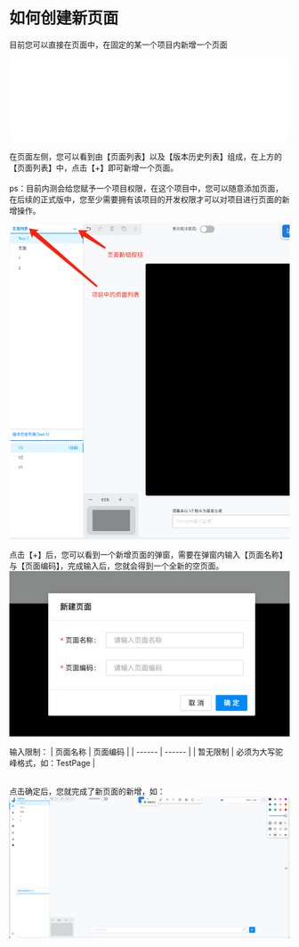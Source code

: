 # 如何创建新页面
目前您可以直接在页面中，在固定的某一个项目内新增一个页面
<br>

<iframe style="width:100%; height=400px;" src="//player.bilibili.com/player.html?aid=1101535207&bvid=BV15w4m1d7wF&cid=1468518648&p=1" scrolling="no" border="0" frameborder="no" framespacing="0" allowfullscreen="true"> </iframe>

在页面左侧，您可以看到由【页面列表】以及【版本历史列表】组成，在上方的【页面列表】中，点击【+】即可新增一个页面。<br><br>
ps：目前内测会给您赋予一个项目权限，在这个项目中，您可以随意添加页面，在后续的正式版中，您至少需要拥有该项目的开发权限才可以对项目进行页面的新增操作。

![](./assets/examples/Web/create-1.png)

点击【+】后，您可以看到一个新增页面的弹窗，需要在弹窗内输入【页面名称】与【页面编码】，完成输入后，您就会得到一个全新的空页面。
![](./assets/examples/Web/create-2.png)

输入限制：
| 页面名称 | 页面编码 |
| ------ | ------ |
| 暂无限制 | 必须为大写驼峰格式，如：TestPage |

<br>点击确定后，您就完成了新页面的新增，如：
![](./assets/examples/Web/create-3.png)
